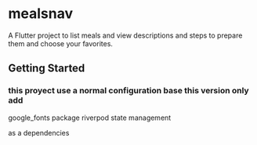 # mealsnav

A Flutter project to list meals and view descriptions and steps to prepare them and choose your favorites.

## Getting Started

### this proyect use a normal configuration base this version only add 
google_fonts package 
riverpod state management

as a dependencies
